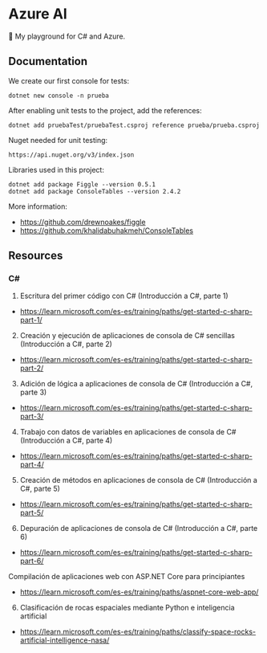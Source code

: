 # Azure AI

🤖 My playground for C# and Azure.

## Documentation

We create our first console for tests:
```
dotnet new console -n prueba
```

After enabling unit tests to the project, add the references:
```
dotnet add pruebaTest/pruebaTest.csproj reference prueba/prueba.csproj
```

Nuget needed for unit testing:
```
https://api.nuget.org/v3/index.json
```

Libraries used in this project:
```
dotnet add package Figgle --version 0.5.1
dotnet add package ConsoleTables --version 2.4.2
```
More information:
 * https://github.com/drewnoakes/figgle
 * https://github.com/khalidabuhakmeh/ConsoleTables

## Resources

### C#

1. Escritura del primer código con C# (Introducción a C#, parte 1)
 * https://learn.microsoft.com/es-es/training/paths/get-started-c-sharp-part-1/

2. Creación y ejecución de aplicaciones de consola de C# sencillas (Introducción a C#, parte 2)
* https://learn.microsoft.com/es-es/training/paths/get-started-c-sharp-part-2/

3. Adición de lógica a aplicaciones de consola de C# (Introducción a C#, parte 3)
* https://learn.microsoft.com/es-es/training/paths/get-started-c-sharp-part-3/

4. Trabajo con datos de variables en aplicaciones de consola de C# (Introducción a C#, parte 4)
* https://learn.microsoft.com/es-es/training/paths/get-started-c-sharp-part-4/

5. Creación de métodos en aplicaciones de consola de C# (Introducción a C#, parte 5)
* https://learn.microsoft.com/es-es/training/paths/get-started-c-sharp-part-5/

6. Depuración de aplicaciones de consola de C# (Introducción a C#, parte 6)
* https://learn.microsoft.com/es-es/training/paths/get-started-c-sharp-part-6/

Compilación de aplicaciones web con ASP.NET Core para principiantes
* https://learn.microsoft.com/es-es/training/paths/aspnet-core-web-app/

6. Clasificación de rocas espaciales mediante Python e inteligencia artificial
* https://learn.microsoft.com/es-es/training/paths/classify-space-rocks-artificial-intelligence-nasa/


